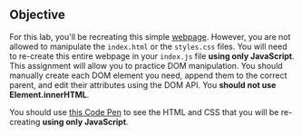 ## Objective

For this lab, you'll be recreating this simple [webpage](https://codepen.io/thuyanduong/full/jOMogvY). However, you are not allowed to manipulate the `index.html` or the `styles.css` files. You will need to re-create this entire webpage in your `index.js` file **using only JavaScript**. This assignment will allow you to practice DOM manipulation. You should manually create each DOM element you need, append them to the correct parent, and edit their attributes using the DOM API. You **should not use Element.innerHTML**. 

You should use [this Code Pen](https://codepen.io/thuyanduong/pen/jOMogvY) to see the HTML and CSS that you will be re-creating **using only JavaScript**. 
